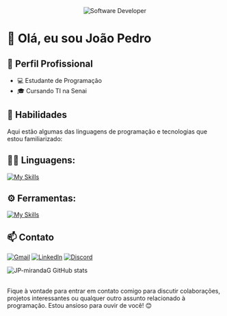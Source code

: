 <div align="center">
  <img src="https://i.pinimg.com/originals/0f/25/e4/0f25e4668c1c7740b5ed41835339d67f.gif" alt="Software Developer">
</div>

# 👋 Olá, eu sou João Pedro

## 💼 Perfil Profissional

- 💻 Estudante de Programação
- 🎓 Cursando TI na Senai

## 🚀 Habilidades

Aqui estão algumas das linguagens de programação e tecnologias que estou familiarizado:

## 👨‍💻 Linguagens: 
[![My Skills](https://skillicons.dev/icons?i=python,html)](https://skillicons.dev)

## ⚙️ Ferramentas:
[![My Skills](https://skillicons.dev/icons?i=vscode)](https://skillicons.dev)

## 📫 Contato
<p align="left">
  <a href="#" title="Gmail">
  <img src="https://img.shields.io/badge/-Gmail-FF0000?style=flat-square&labelColor=FF0000&logo=gmail&logoColor=white&link=joao.p.goncalves11@aluno.senai.br" alt="Gmail"/></a>
  <a href="#" title="LinkedIn">
  <img src="https://img.shields.io/badge/-Linkedin-0e76a8?style=flat-square&logo=Linkedin&logoColor=white&link=https://www.linkedin.com/in/jo%C3%A3o-pedro-miranda-7089b4367/" alt="LinkedIn"/></a>
  <a href="#" title="Discord">
  <img src="https://img.shields.io/badge/-Discord-000000?style=flat-square&labelColor=000000&logo=Discord&logoColor=white&link=https://discord.com/channels/@me" alt="Discord"/></a>
</p>
  

![JP-mirandaG GitHub stats](https://github-readme-stats.vercel.app/api?username=JP-mirandaG&show_icons=true&theme=dark) <br><br>

Fique à vontade para entrar em contato comigo para discutir colaborações, projetos interessantes ou qualquer outro assunto relacionado à programação. Estou ansioso para ouvir de você! 😊
